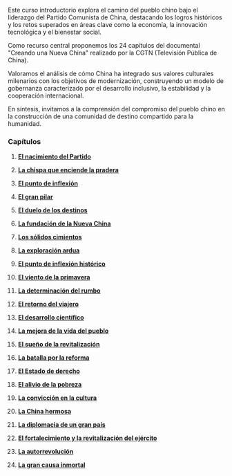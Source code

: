 Este curso introductorio explora el camino del pueblo chino bajo el liderazgo del Partido Comunista de China, destacando los logros históricos y los retos superados en áreas clave como la economía, la innovación tecnológica y el bienestar social.

Como recurso central proponemos los 24 capítulos del documental "Creando una Nueva China" realizado por la CGTN (Televisión Pública de China).

Valoramos el análisis de cómo China ha integrado sus valores culturales milenarios con los objetivos de modernización, construyendo un modelo de gobernanza caracterizado por el desarrollo inclusivo, la estabilidad y la cooperación internacional.

En síntesis, invitamos a la comprensión del compromiso del pueblo chino en la construcción de una comunidad de destino compartido para la humanidad.

### Capítulos


1. [**El nacimiento del Partido**](https://www.youtube.com/watch?v=l_UHI21b9xA)

2. [**La chispa que enciende la pradera**](https://www.youtube.com/watch?v=7maB6XH_22c)

3. [**El punto de inflexión**](https://www.youtube.com/watch?v=LIs1N1WMdcs)

4. [**El gran pilar**](https://www.youtube.com/watch?v=zXB-HivJzDw)

5. [**El duelo de los destinos**](https://www.youtube.com/watch?v=6WXXdAJR9mE)

6. [**La fundación de la Nueva China**](https://www.youtube.com/watch?v=MGbc5qZ9q-Y)

7. [**Los sólidos cimientos**](https://www.youtube.com/watch?v=VLup3aXjoBk)

8. [**La exploración ardua**](https://www.youtube.com/watch?v=hUX3YUZYRLg)

9. [**El punto de inflexión histórico**](https://www.youtube.com/watch?v=oSPFM1DjwCM)

10. [**El viento de la primavera**](https://www.youtube.com/watch?v=LmUAyw13fkY)

11. [**La determinación del rumbo**](https://www.youtube.com/watch?v=61WqqcuS4n4)

12. [**El retorno del viajero**](https://www.youtube.com/watch?v=cwQA2yRs2Lk)

13. [**El desarrollo científico**](https://www.youtube.com/watch?v=Wqw-rqdIJis)

14. [**La mejora de la vida del pueblo**](https://www.youtube.com/watch?v=2JYiAqZJQcE)

15. [**El sueño de la revitalización**](https://www.youtube.com/watch?v=XC-ENnfo5bE)

16. [**La batalla por la reforma**](https://www.youtube.com/watch?v=_oyezPduI6U)

17. [**El Estado de derecho**](https://www.youtube.com/watch?v=5EEsQ2_ljUg)

18. [**El alivio de la pobreza**](https://www.youtube.com/watch?v=XxeBt552fhU)

19. [**La convicción en la cultura**](https://www.youtube.com/watch?v=YgIDEnDRrUE)

20. [**La China hermosa**](https://www.youtube.com/watch?v=9lC4VXWB2H0)

21. [**La diplomacia de un gran país**](https://www.youtube.com/watch?v=DmPdAmuXDf8)

22. [**El fortalecimiento y la revitalización del ejército**](https://www.youtube.com/watch?v=tiO26_enqX4)

23. [**La autorrevolución**](https://www.youtube.com/watch?v=wwOoDbe4yYQ)

24. [**La gran causa inmortal**](https://www.youtube.com/watch?v=rUw_i_zJx1o)
